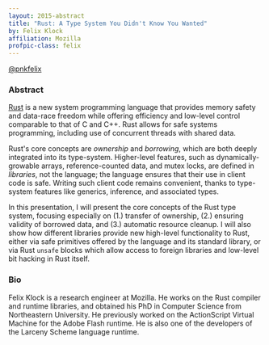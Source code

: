 ```yaml
---
layout: 2015-abstract
title: "Rust: A Type System You Didn't Know You Wanted"
by: Felix Klock
affiliation: Mozilla
profpic-class: felix
---
```


[@pnkfelix](https://twitter.com/pnkfelix)

### Abstract

[Rust](http://www.rust-lang.org/) is a new system
programming language that provides memory safety and data-race freedom
while offering efficiency and low-level control comparable to that of
C and C++. Rust allows for safe systems programming, including
use of concurrent threads with shared data.

Rust's core concepts are _ownership_ and _borrowing_,
which are both deeply integrated into its type-system. Higher-level
features, such as dynamically-growable arrays, reference-counted data,
and mutex locks, are defined in _libraries_, not the language;
the language ensures that their use in client code is safe. Writing
such client code remains convenient, thanks to type-system features
like generics, inference, and associated types.

In this presentation, I will present the core concepts of the Rust
type system, focusing especially on (1.) transfer of ownership, (2.)
ensuring validity of borrowed data, and (3.) automatic resource
cleanup. I will also show how different libraries provide new
high-level functionality to Rust, either via safe primitives offered
by the language and its standard library, or via Rust
<code>unsafe</code> blocks which allow access to foreign libraries and
low-level bit hacking in Rust itself.



### Bio

Felix Klock is a research engineer at Mozilla.  He works on the Rust compiler and runtime libraries, and obtained his PhD in Computer Science from Northeastern University.  He previously worked on the ActionScript Virtual Machine for the Adobe Flash runtime.  He is also one of the developers of the Larceny Scheme language runtime.

